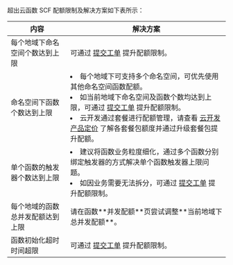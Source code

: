 
超出云函数 SCF 配额限制及解决方案如下表所示：

<table>
<thead>
<tr>
<th>内容</th>
<th>解决方案</th>
</tr>
</thead>
<tbody><tr>
<td>每个地域下命名空间个数达到上限</td>
<td>可通过 <a href="https://console.cloud.tencent.com/workorder/category?level1_id=6&level2_id=668&source=0&data_title=%E6%97%A0%E6%9C%8D%E5%8A%A1%E5%99%A8%E4%BA%91%E5%87%BD%E6%95%B0%20SCF&step=1">提交工单</a> 提升配额限制。</td>
</tr>
<tr>
<td>命名空间下函数个数达到上限</td>
<td><li>每个地域下可支持多个命名空间，可优先使用其他命名空间函数配额。</li><li>如当前地域下命名空间及函数个数均达到上限，可通过 <a href="https://console.cloud.tencent.com/workorder/category?level1_id=6&level2_id=668&source=0&data_title=%E6%97%A0%E6%9C%8D%E5%8A%A1%E5%99%A8%E4%BA%91%E5%87%BD%E6%95%B0%20SCF&step=1">提交工单</a> 提升配额限制。</li><li> 云开发通过套餐进行配额管理，请查看  <a href="https://cloud.tencent.com/document/product/876/39095#.E5.85.8D.E8.B4.B9.E7.89.88">云开发产品定价</a> 了解各套餐包额度并通过升级套餐包提升配额。</li></td>
</tr>
<tr>
<td>单个函数的触发器个数达到上限</td>
<td><li> 建议将函数业务粒度细化，通过多个函数分别绑定触发器的方式解决单个函数触发器上限问题。</li><li> 如因业务需要无法拆分，可通过 <a href="https://console.cloud.tencent.com/workorder/category?level1_id=6&level2_id=668&source=0&data_title=%E6%97%A0%E6%9C%8D%E5%8A%A1%E5%99%A8%E4%BA%91%E5%87%BD%E6%95%B0%20SCF&step=1">提交工单</a> 提升配额限制。</li></td>
</tr>
<tr>
<td>每个地域的函数总并发配额达到上限</td>
<td>请在函数**并发配额**页尝试调整**当前地域下总并发配额**。</td>
</tr>
<tr>
<td>函数初始化超时时间超限</td>
<td>可通过 <a href="https://console.cloud.tencent.com/workorder/category?level1_id=6&level2_id=668&source=0&data_title=%E6%97%A0%E6%9C%8D%E5%8A%A1%E5%99%A8%E4%BA%91%E5%87%BD%E6%95%B0%20SCF&step=1">提交工单</a> 提升配额限制。</td>
</tr>
</tbody></table>








